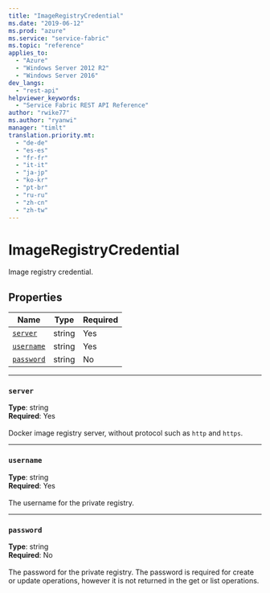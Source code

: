```yaml
---
title: "ImageRegistryCredential"
ms.date: "2019-06-12"
ms.prod: "azure"
ms.service: "service-fabric"
ms.topic: "reference"
applies_to: 
  - "Azure"
  - "Windows Server 2012 R2"
  - "Windows Server 2016"
dev_langs: 
  - "rest-api"
helpviewer_keywords: 
  - "Service Fabric REST API Reference"
author: "rwike77"
ms.author: "ryanwi"
manager: "timlt"
translation.priority.mt: 
  - "de-de"
  - "es-es"
  - "fr-fr"
  - "it-it"
  - "ja-jp"
  - "ko-kr"
  - "pt-br"
  - "ru-ru"
  - "zh-cn"
  - "zh-tw"
---
```

# ImageRegistryCredential

Image registry credential.

## Properties
| Name | Type | Required |
| --- | --- | --- |
| [`server`](#server) | string | Yes |
| [`username`](#username) | string | Yes |
| [`password`](#password) | string | No |

____
### `server`
__Type__: string <br/>
__Required__: Yes<br/>
<br/>
Docker image registry server, without protocol such as `http` and `https`.

____
### `username`
__Type__: string <br/>
__Required__: Yes<br/>
<br/>
The username for the private registry.

____
### `password`
__Type__: string <br/>
__Required__: No<br/>
<br/>
The password for the private registry. The password is required for create or update operations, however it is not returned in the get or list operations.
